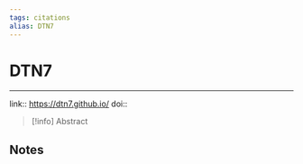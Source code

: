```yaml
---
tags: citations
alias: DTN7
---
```

# DTN7

****


link:: https://dtn7.github.io/
doi:: 

> [!info] Abstract
> 



## Notes


